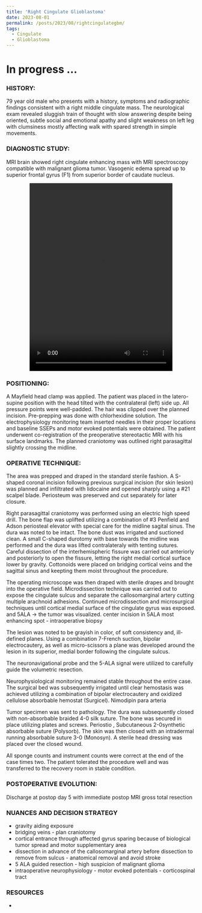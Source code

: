 ```yaml
---
title: 'Right Cingulate Glioblastoma'
date: 2023-08-01
permalink: /posts/2023/08/rightcingulategbm/
tags:
  - Cingulate
  - Glioblastoma
---
```


# In progress ...


### HISTORY: 
79 year old male who presents with a history, symptoms and radiographic findings consistent with a right middle cingulate mass. The neurological exam revealed sluggish train of thought with slow answering despite being oriented, subtle social and emotional apathy and slight weakness on left leg with clumsiness mostly affecting walk with spared strength in simple movements. 

### DIAGNOSTIC STUDY: 
MRI brain showed right cingulate enhancing mass with MRI spectroscopy compatible with malignant glioma tumor. Vasogenic edema spread up to superior frontal gyrus (F1) from superior border of caudate nucleus. 

<style>
  video {
    display: block;
    margin: 0 auto;
  }
</style>
<video src="https://lsainzvillalba.github.io/images/righcingulategbm.mov" width="380" height="500" controls autoplay></video>

### POSITIONING: 
A Mayfield head clamp was applied. The patient was placed in the latero-supine position with the head tilted with the contralateral (left) side up. All pressure points were well-padded. The hair was clipped over the planned incision. Pre-prepping was done with chlorhexidine solution. The electrophysiology monitoring team inserted needles in their proper locations and baseline SSEPs and motor evoked potentials were obtained. The patient underwent co-registration of the preoperative stereotactic MRI with his surface landmarks. The planned craniotomy was outlined right parasagittal slightly crossing the midline. 

### OPERATIVE TECHNIQUE:
The area was prepped and draped in the standard sterile fashion. A S-shaped coronal incision following previous surgical incision (for skin lesion) was planned and infiltrated with lidocaine and opened sharply using a #21 scalpel blade. Periosteum was preserved and cut separately for later closure.

Right parasagittal craniotomy was performed using an electric high speed drill. The bone flap was uplifted utilizing a combination of #3 Penfield and Adson periosteal elevator with special care for the midline sagital sinus. The dura was noted to be intact. The bone dust was irrigated and suctioned clean.
A small C-shaped durotomy with base towards the midline was performed and the dura was lifted contralateraly with tenting sutures. Careful dissection of the interhemispheric fissure was carried out anteriorly and posteriorly to open the fissure, letting the right medial cortical surface lower by gravity. Cottonoids were placed on bridging cortical veins and the sagittal sinus and keepting them moist throughout the procedure. 

The operating microscope was then draped with sterile drapes and brought into the operative field. Microdissection technique was carried out to expose the cingulate sulcus and separate the callosomarginal artery cutting multiple arachnoid adhesions. Continued microdissection and microsurgical techniques until cortical medial surface of the cingulate gyrus was exposed.  and 5ALA -> the tumor was visualized. center incision in 5ALA most enhancing spot - intraoperative biopsy 

The lesion was noted to be grayish in color, of soft consistency and, ill-defined planes. Using a combination 7-French suction, bipolar electrocautery, as well as micro-scissors a plane was developed around the lesion in its superior, medial border following the cingulate sulcus. 

The neuronavigational probe and the 5-ALA signal were utilized to carefully guide the volumetric resection.

Neurophysiological monitoring remained stable throughout the entire case. The surgical bed was subsequently irrigated until clear hemostasis was achieved utilizing a combination of bipolar electrocautery and oxidized cellulose absorbable hemostat (Surgicel). Nimodipin para arteria

Tumor specimen was sent to pathology. The dura was subsequently closed with non-absorbable braided 4-0 silk suture. The bone was secured in place utilizing plates and screws. Periostio , Subcutaneous 2-0synthetic absorbable suture (Polysorb). The skin was then closed with an intradermal running absorbable suture 3-0 (Monosyn). A sterile head dressing was placed over the closed wound.

All sponge counts and instrument counts were correct at the end of the case times two. The patient tolerated the procedure well and was transferred to the recovery room in stable condition.

### POSTOPERATIVE EVOLUTION: 

Discharge at postop day 5 with immediate postop MRI gross total resection

### NUANCES AND DECISION STRATEGY
- gravity aiding exposure
- bridging veins - plan craniotomy
- cortical entrance through affected gyrus sparing because of biological tumor spread and motor supplementary area
- dissection in advance of the callosomarginal artery before dissection to remove from sulcus - anatomical removal and avoid stroke
- 5 ALA guided resection - high suspicion of malignant glioma
- intraoperative neurophysiology - motor evoked potentials - corticospinal tract

### RESOURCES
- [](https://pubmed.ncbi.nlm.nih.gov/19645564/)



